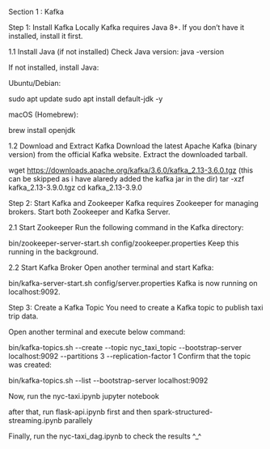 Section 1 : Kafka

Step 1: Install Kafka Locally
Kafka requires Java 8+. If you don’t have it installed, install it first.

1.1 Install Java (if not installed)
Check Java version:
java -version

If not installed, install Java:

Ubuntu/Debian:

sudo apt update
sudo apt install default-jdk -y

macOS (Homebrew):

brew install openjdk


1.2 Download and Extract Kafka
Download the latest Apache Kafka (binary version) from the official Kafka website.
Extract the downloaded tarball.

wget https://downloads.apache.org/kafka/3.6.0/kafka_2.13-3.6.0.tgz  (this can be skipped as i have alaredy added the kafka jar in the dir)
tar -xzf kafka_2.13-3.9.0.tgz
cd kafka_2.13-3.9.0

Step 2: Start Kafka and Zookeeper
Kafka requires Zookeeper for managing brokers. Start both Zookeeper and Kafka Server.

2.1 Start Zookeeper
Run the following command in the Kafka directory:

bin/zookeeper-server-start.sh config/zookeeper.properties
Keep this running in the background.

2.2 Start Kafka Broker
Open another terminal and start Kafka:

bin/kafka-server-start.sh config/server.properties
Kafka is now running on localhost:9092.

Step 3: Create a Kafka Topic
You need to create a Kafka topic to publish taxi trip data.

Open another terminal and execute below command: 

bin/kafka-topics.sh --create --topic nyc_taxi_topic --bootstrap-server localhost:9092 --partitions 3 --replication-factor 1
Confirm that the topic was created:

bin/kafka-topics.sh --list --bootstrap-server localhost:9092


Now, run the nyc-taxi.ipynb jupyter notebook

after that, run flask-api.ipynb first and then spark-structured-streaming.ipynb parallely

Finally, run the nyc-taxi_dag.ipynb to check the results ^_^